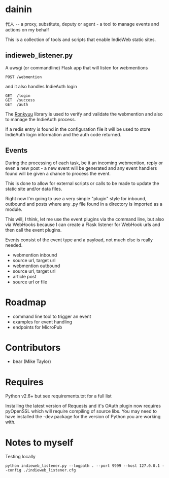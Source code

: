 dainin
======

代人 -- a proxy, substitute, deputy or agent - a tool to manage events and
actions on my behalf

This is a collection of tools and scripts that enable IndieWeb static sites.

indieweb_listener.py
--------------------
A uwsgi (or commandline) Flask app that will listen for webmentions

    POST /webmention

and it also handles IndieAuth login

    GET  /login
    GET  /success
    GET  /auth

The [Ronkyuu](https://github.com/bear/ronkyuu) library is used to verify and
validate the webmention and also to manage the IndieAuth process.

If a redis entry is found in the configuration file it will be used to store
IndieAuth login information and the auth code returned.

Events
------
During the processing of each task, be it an incoming webmention, reply or
even a new post - a new event will be generated and any event handlers
found will be given a chance to process the event.

This is done to allow for external scripts or calls to be made to update the
static site and/or data files.

Right now I'm going to use a very simple "plugin" style for inbound, outbound
and posts where any .py file found in a directory is imported as a module. 

This will, I think, let me use the event plugins via the command line, but also
via WebHooks because I can create a Flask listener for WebHook urls and then
call the event plugins.

Events consist of the event type and a payload, not much else is really needed.

* webmention inbound
 * source url, target url
* webmention outbound
 * source url, target url
* article post
 * source url or file

Roadmap
=======
* command line tool to trigger an event
* examples for event handling
* endpoints for MicroPub

Contributors
============
* bear (Mike Taylor)

Requires
========
Python v2.6+ but see requirements.txt for a full list

Installing the latest version of Requests and it's OAuth plugin now requires
pyOpenSSL which will require compiling of source libs. You may need to have
installed the -dev package for the version of Python you are working with.

Notes to myself
===============
Testing locally

    python indieweb_listener.py --logpath . --port 9999 --host 127.0.0.1 --config ./indieweb_listener.cfg
